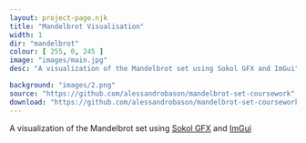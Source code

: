 ```yaml
---
layout: project-page.njk
title: "Mandelbrot Visualisation"
width: 1
dir: "mandelbrot"
colour: [ 255, 0, 245 ]
image: "images/main.jpg"
desc: "A visualization of the Mandelbrot set using Sokol GFX and ImGui"

background: "images/2.png"
source: "https://github.com/alessandrobason/mandelbrot-set-coursework"
download: "https://github.com/alessandrobason/mandelbrot-set-coursework/releases/tag/1.0"
---
```


A visualization of the Mandelbrot set using [Sokol GFX](https://github.com/floooh/sokol) and [ImGui](https://github.com/ocornut/imgui)